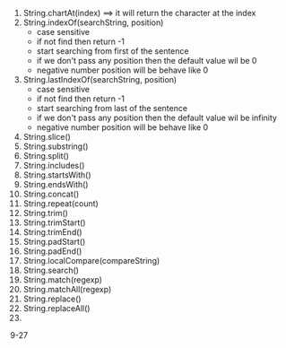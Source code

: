 1. String.chartAt(index) ==> it will return the character at the index
2. String.indexOf(searchString, position)
    - case sensitive
    - if not find then return -1
    - start searching from first of the sentence
    - if we don't pass any position then the default value wil be 0
    - negative number position will be behave like 0
3. String.lastIndexOf(searchString, position)
    - case sensitive
    - if not find then return -1
    - start searching from last of the sentence
    - if we don't pass any position then the default value wil be infinity
    - negative number position will be behave like 0
4. String.slice()
5. String.substring()
6. String.split()
7. String.includes()
8. String.startsWith()
9. String.endsWith()
10. String.concat()
11. String.repeat(count)
12. String.trim()
13. String.trimStart()
14. String.trimEnd()
15. String.padStart()
16. String.padEnd()
17. String.localCompare(compareString)
18. String.search()
19. String.match(regexp)
20. String.matchAll(regexp)
21. String.replace()
22. String.replaceAll()
23.

9-27